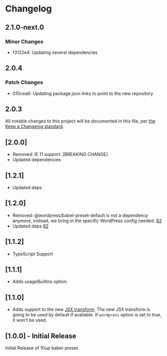 # Changelog

## 2.1.0-next.0

### Minor Changes

- f3122e4: Updating several dependencies

## 2.0.4

### Patch Changes

- 010cea6: Updating package.json links to point to the new repository

## 2.0.3

All notable changes to this project will be documented in this file, per [the Keep a Changelog standard](http://keepachangelog.com/).

## [2.0.0]

- Removed: IE 11 support. [BREAKING CHANGE]
- Updated dependencies

## [1.2.1]

- Updated deps

## [1.2.0]

- Removed: @wordpress/babel-preset-default is not a dependency anymore, instead, we bring in the specific WordPress config needed. [82](https://github.com/10up/10up-toolkit/pull/82)
- Updated deps [82](https://github.com/10up/10up-toolkit/pull/82)

## [1.1.2]

- TypeScript Support

## [1.1.1]

- Adds usageBuiltIns option.

## [1.1.0]

- Adds support to the new [JSX transform](https://reactjs.org/blog/2020/09/22/introducing-the-new-jsx-transform.html). The new JSX transform is going to be used by default if avaliable. If `wordpress` option is set to true, it won't be used.

## [1.0.0] - Initial Release

Initial Release of 10up babel-preset.
